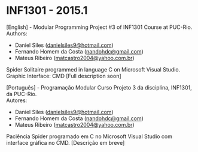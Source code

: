 # INF1301 - 2015.1
[English] - Modular Programming
Project #3 of INF1301 Course at PUC-Rio.
<br>Authors:</br> 
- Daniel Siles (danielsiles9@hotmail.com)
- Fernando Homem da Costa (nandohdc@gmail.com)
- Mateus Ribeiro (matcastro2004@yahoo.com.br)

Spider Solitaire programmed in language C on Microsoft Visual Studio.
Graphic Interface: CMD
[Full description soon]

[Português] - Programação Modular Curso
Projeto 3 da disciplina, INF1301, da PUC-Rio.
<br>Autores:</br>
- Daniel Siles (danielsiles9@hotmail.com)
- Fernando Homem da Costa (nandohdc@gmail.com)
- Mateus Ribeiro (matcastro2004@yahoo.com.br)

Paciência Spider programado em C no Microsoft Visual Studio com interface gráfica no CMD.
[Descrição em breve]
